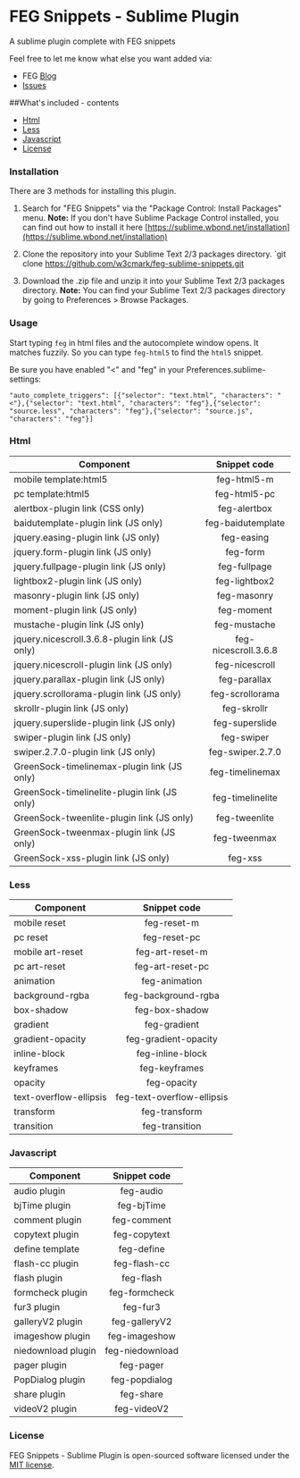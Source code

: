 FEG Snippets - Sublime Plugin
==================

A sublime plugin complete with FEG snippets

Feel free to let me know what else you want added via:

- FEG [Blog](http://feg.netease.com/)
- [Issues](https://github.com/w3cmark/feg-sublime-snippets/issues)

##What's included - contents
- [Html](#html)
- [Less](#less)
- [Javascript](#javascript)
- [License](#license)

### Installation

There are 3 methods for installing this plugin.

1. Search for "FEG Snippets" via the "Package Control: Install Packages" menu.
**Note:** If you don't have Sublime Package Control installed, you can find out how to install it here [https://sublime.wbond.net/installation](https://sublime.wbond.net/installation)

2. Clone the repository into your Sublime Text 2/3 packages directory.
`git clone https://github.com/w3cmark/feg-sublime-snippets.git

3. Download the .zip file and unzip it into your Sublime Text 2/3 packages directory.
**Note:** You can find your Sublime Text 2/3 packages directory by going to Preferences > Browse Packages.

### Usage

Start typing `feg` in html files and the autocomplete window opens. It matches fuzzily. So you can type `feg-html5` to find the `html5` snippet.

Be sure you have enabled "<" and "feg" in your Preferences.sublime-settings:

`"auto_complete_triggers": [{"selector": "text.html", "characters": "<"},{"selector": "text.html", "characters": "feg"},{"selector": "source.less", "characters": "feg"},{"selector": "source.js", "characters": "feg"}]`

### Html

| Component                               | Snippet code                   |
|---------------------------------------- | :-----------------------------:|
| mobile template:html5                   | feg-html5-m                    |
| pc template:html5                       | feg-html5-pc                   |
| alertbox-plugin link (CSS only)         | feg-alertbox                   |
| baidutemplate-plugin link (JS only)     | feg-baidutemplate              |
| jquery.easing-plugin link (JS only)     | feg-easing                     |
| jquery.form-plugin link (JS only)       | feg-form                       |
| jquery.fullpage-plugin link (JS only)   | feg-fullpage                   |
| lightbox2-plugin link (JS only)         | feg-lightbox2                  |
| masonry-plugin link (JS only)           | feg-masonry                    |
| moment-plugin link (JS only)            | feg-moment                     |
| mustache-plugin link (JS only)          | feg-mustache                   |
| jquery.nicescroll.3.6.8-plugin link (JS only)| feg-nicescroll.3.6.8      |
| jquery.nicescroll-plugin link (JS only) | feg-nicescroll                 |
| jquery.parallax-plugin link (JS only)   | feg-parallax                   |
| jquery.scrollorama-plugin link (JS only)| feg-scrollorama                |
| skrollr-plugin link (JS only)           | feg-skrollr                    |
| jquery.superslide-plugin link (JS only) | feg-superslide                 |
| swiper-plugin link (JS only)            | feg-swiper                     |
| swiper.2.7.0-plugin link (JS only)      | feg-swiper.2.7.0               |
| GreenSock-timelinemax-plugin link (JS only) | feg-timelinemax            |
| GreenSock-timelinelite-plugin link (JS only)| feg-timelinelite           |
| GreenSock-tweenlite-plugin link (JS only)| feg-tweenlite                 |
| GreenSock-tweenmax-plugin link (JS only) | feg-tweenmax                  |
| GreenSock-xss-plugin link (JS only)      | feg-xss                       |


### Less

| Component                               | Snippet code                   |
|---------------------------------------- | :-----------------------------:|
| mobile reset                            | feg-reset-m                    |
| pc reset                                | feg-reset-pc                   |
| mobile art-reset                        | feg-art-reset-m                |
| pc art-reset                            | feg-art-reset-pc               |
| animation                               | feg-animation                  |
| background-rgba                         | feg-background-rgba            |
| box-shadow                              | feg-box-shadow                 |
| gradient                                | feg-gradient                   |
| gradient-opacity                        | feg-gradient-opacity           |
| inline-block                            | feg-inline-block               |
| keyframes                               | feg-keyframes                  |
| opacity                                 | feg-opacity                    |
| text-overflow-ellipsis                  | feg-text-overflow-ellipsis     |
| transform                               | feg-transform                  |
| transition                              | feg-transition                 |

### Javascript

| Component                               | Snippet code                   |
|---------------------------------------- | :-----------------------------:|
| audio plugin                            | feg-audio                      |
| bjTime plugin                           | feg-bjTime                     |
| comment plugin                          | feg-comment                    |
| copytext plugin                         | feg-copytext                   |
| define template                         | feg-define                     |
| flash-cc plugin                         | feg-flash-cc                   |
| flash plugin                            | feg-flash                      |
| formcheck plugin                        | feg-formcheck                  |
| fur3 plugin                             | feg-fur3                       |
| galleryV2 plugin                        | feg-galleryV2                  |
| imageshow plugin                        | feg-imageshow                  |
| niedownload plugin                      | feg-niedownload                |
| pager plugin                            | feg-pager                      |
| PopDialog plugin                        | feg-popdialog                  |
| share plugin                            | feg-share                      |
| videoV2 plugin                          | feg-videoV2                    |


### License

FEG Snippets - Sublime Plugin is open-sourced software licensed under the [MIT license](http://opensource.org/licenses/MIT).